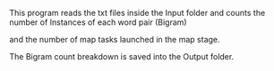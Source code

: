 This program reads the txt files inside the Input folder and counts the number of Instances of each word pair (Bigram)

and the number of map tasks launched in the map stage.

The Bigram count breakdown is saved into the Output folder.
